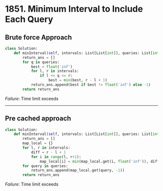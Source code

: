 # 1851. Minimum Interval to Include Each Query

## Brute force Approach 

```python
class Solution:
    def minInterval(self, intervals: List[List[int]], queries: List[int]) -> List[int]:
        return_ans = []
        for q in queries:
            best = float('inf')
            for l, r in intervals:
                if l <= q <= r: 
                    best = min(best, r - l + 1)
            return_ans.append(best if best != float('inf') else -1)
        return return_ans
```

*Failure*: Time limit exceeds

---
## Pre cached approach

```python
class Solution:
    def minInterval(self, intervals: List[List[int]], queries: List[int]) -> List[int]:
        return_ans = []
        map_local = {}
        for l, r in intervals:
            diff = r - l + 1
            for i in range(l, r+1):
                map_local[i] = min(map_local.get(i, float('inf')), diff)
        for query in queries:
            return_ans.append(map_local.get(query, -1))
        return return_ans
```

*Failure*: Time limit exceeds
